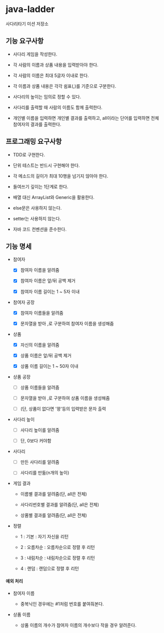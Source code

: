 # java-ladder
사다리타기 미션 저장소

## 기능 요구사항

- 사다리 게임을 작성한다.

- 각 사람의 이름과 상품 내용을 입력받아야 한다.

- 각 사람의 이름은 최대 5글자 이내로 한다.

- 각 이름과 상품 내용은 각각 쉼표(,)를 기준으로 구분한다.

- 사다리의 높이는 임의로 정할 수 있다.

- 사다리를 출력할 때 사람의 이름도 함께 출력한다.

- 개인별 이름을 입력하면 개인별 결과를 출력하고, all이라는 단어를 입력하면 전체 참여자의 결과를 출력한다.

## 프로그래밍 요구사항

- TDD로 구현한다.

- 단위 테스트는 반드시 구현해야 한다.

- 각 메소드의 길이가 최대 10행을 넘기지 않아야 한다.

- 들여쓰기 깊이는 1단계로 한다.

- 배열 대신 ArrayList와 Generic을 활용한다.

- else문은 사용하지 않는다.

- setter는 사용하지 않는다.

- 자바 코드 컨벤션을 준수한다.

## 기능 명세

- 참여자

  - [x] 참여자 이름을 알려줌
  
  - [x] 참여자 이름은 앞/뒤 공백 제거
  
  - [x] 참여자 이름 길이는 1 ~ 5자 이내
  
- 참여자 공장

  - [x] 참여자 이름들을 알려줌
  
  - [x] 문자열을 받아 ,로 구분하여 참여자 이름을 생성해줌
  
- 상품

  - [x] 자신의 이름을 알려줌
  
  - [x] 상품 이름은 앞/뒤 공백 제거
  
  - [x] 상품 이름 길이는 1 ~ 50자 이내
    
- 상품 공장

  - [ ] 상품 이름들을 알려줌
  
  - [ ] 문자열을 받아 ,로 구분하여 상품 이름을 생성해줌
  
  - [ ] (단, 상품이 없다면 '꽝'등의 입력받은 문자 출력
  
- 사다리 높이

  - [ ] 사다리 높이를 알려줌
  
  - [ ] 단, 0보다 커야함

- 사다리

  - [ ] 만든 사다리를 알려줌
  
  - [ ] 사다리를 만듦(n개의 높이)
    
- 게임 결과

  - 이름별 결과를 알려줌(단, all은 전체)
  
  - 사다리번호별 결과를 알려줌(단, all은 전체)
  
  - 상품별 결과를 알려줌(단, all은 전체)
  
- 정렬

  - 1 : 기본 : 자기 자신을 리턴
  
  - 2 : 오름차순 : 오름차순으로 정렬 후 리턴
  
  - 3 : 내림차순 : 내림차순으로 정렬 후 리턴
  
  - 4 : 랜덤 : 랜덤으로 정렬 후 리턴

#### 예외 처리

- 참여자 이름

  - 중복닉인 경우에는 #1처럼 번호를 붙여줘본다.
    
- 상품 이름
   
  - 상품 이름의 개수가 참여자 이름의 개수보다 작을 경우 알려준다.
